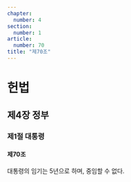 ```yaml
---
chapter:
  number: 4
section:
  number: 1
article:
  number: 70
title: "제70조"
---
```

# 헌법

## 제4장 정부

### 제1절 대통령

#### 제70조

대통령의 임기는 5년으로 하며, 중임할 수 없다.

